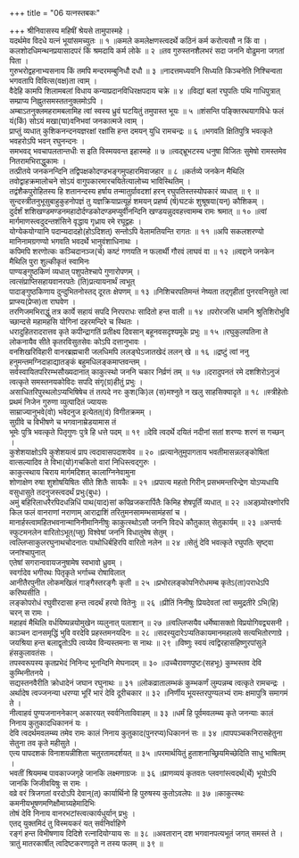 +++
title = "06 यत्नस्तबकः"

+++
श्रीनिवासस्य महिषीं श्रेयसे तामुपास्महे ।  
यदर्थमेव विदधे यत्नं भूयांसमच्युतः ॥ १ ॥कमले कमलेक्षणस्त्वदर्थे कठिनं कर्म करोत्यसौ न किं वा ।  
कलशोदधिमन्थनप्रयासादपरं किं श्रमदायि कर्म लोके ॥ २ ॥तव गुरुस्तनशैलभरं सदा जननि वोढुमना जगतां पिता ।  
गुरुभरोद्वहनाभ्यसनाय किं तमपि मन्दरमम्बुनिधौ दधौ ॥ ३ ॥नादत्तमध्यवनि सिध्यति किञ्चनेति निश्चिन्वता भगवतापि विवित्स(वक्ष)ता त्वाम् ।  
वैदेहि कामपि शिलामबलां विधाय कन्याप्रदानविधिरक्षपदाय चक्रे ॥ ४ ॥विद्यां बलां रघुपतिः पथि गाधिपुत्रात् सम्प्राप्य निह्नुतसमस्ततनुक्लमोऽपि ।  
अम्बाऽतनुक्लमहरामबलामिह त्वां स्वस्य ध्रुवं घटयितुं तमुपास्त भूयः ॥ ५ ॥शंसन्ति पङ्क्तिरथयागविधेः फलं यं(किं) सोऽयं मखा(घा)वनिभवां जनकात्मजे त्वाम् ।  
प्राप्तुं व्यधात् कुशिकनन्दनयज्ञरक्षां रक्षांसि हन्त दमयन् युधि रामचन्द्रः ॥ ६ ॥भगवति क्षितिपुत्रि भवत्कृते भवहरोऽपि भवन् रघुनन्दनः ।  
समभवद् भवचापलतान्तधीः स इति विस्मयवन्त इहास्महे ॥ ७ ॥त्वद्भ्रूभटस्य धनुषा विजितः सुमेषो रामस्तमेव नितरामभिराद्धुकामः ।  
तत्प्रीतये जनकनन्दिनि तद्विपक्षकोदण्डभङ्गमुपहारमिवाजहार ॥ ८ ॥कर्तव्ये जनकेन मैथिलि तवोद्वाहक्रमालोचने सोऽयं वागुपकारमारचयितेत्यालोच्य भाविस्थितिम् ।  
तद्वंशैकपुरोहितस्य हि शतानन्दस्य हर्षाय तन्मातुर्ग्रावदशां हरन् रघुपतिस्तस्योपकारं व्यधात् ॥ ९ ॥सुन्दस्त्रीतनुभूसुबाहुकुहनोपज्ञं तु यज्ञक्रियाप्रत्यूहं शमयन् प्रहर्ष्य (र्ष)घटकं शुश्रूषया(यन्) कौशिकम् ।  
दुर्दर्शं शशिखण्डमण्डनमहादोर्दण्डकोदण्डमप्युर्वीनन्दिनि खण्डयन्नुदवहत्त्वामम्ब रामः श्रमात् ॥ १० ॥त्वां मार्गमाणस्त्वदुदन्तशंसिने वृद्धाय गृध्राय रमे रघूद्वहः ।  
योग्येकयोग्यानि पदान्यदादहो(होऽदिशत्) सन्तोऽपि वेलामतियन्ति रागतः ॥ ११ ॥अपि सकलशरण्यो मानिनामग्रगण्यो भगवति भवदर्थे भानुवंशाधिनाथः ।  
कपिमपि शरणोत्कः कञ्चिदानञ्ज(र्च) कष्टं गणयति न फलार्थी गौरवं लाघवं वा ॥ १२ ॥त्वद्दाने जनकेन मैथिलि पुरा शुल्कीकृतं स्वामिनः  
पाण्यङ्गुष्ठकिणं व्यधात् पशुपतेश्चापे गुणारोपणम् ।  
त्वत्संप्राप्तिसहायवानरपतेः (ति)प्रत्यायनार्थं त्वभूत्  
पादाङ्गुष्ठकिणाय दुन्दुभितनोस्तद् दूरतः क्षेपणम् ॥ १३ ॥निशिचरपतिमन्तं नेष्यता तद्गृहीतां पुनरवनिसुते त्वां प्राप्स्य(प्रेप्स)ता राघवेण ।  
तरणिजमभिराद्धुं तत्र कार्ये सहायं सपदि निरपराधः सादितो हन्त वाली ॥ १४ ॥परोरजसि धामनि श्रुतिशिरोभुवि च्छान्दसे महामहसि योगिनां दहरमन्दिरे च स्थितः ।  
धरादुहितरादरात्तव कृते कपीन्द्रागतिं प्रतीक्ष्य दिवसान् बहूनवसदृश्यमूके प्रभुः ॥ १५ ॥रघुकुलपतिना ते लोकनायैव सीते कृतरविसुतसेवः कोऽपि दत्तानुभावः ।  
वनशिखरिविहारी वानरब्रह्मचारी जलधिमपि ललङ्घेऽजातखेदं ललन् खे ॥ १६ ॥द्रष्टुं त्वां ननु हनुमन्तमग्निदाहाद्यातङ्कं बहुमधिलङ्कमाप्तवन्तम् ।  
सर्वस्वायितपरिरम्भसौख्यदानात् काकुत्स्थो जननि चकार निर्व्रणं तम् ॥ १७ ॥दरादुपनतं रमे दशशिरोऽनुजं त्वत्कृते समस्तनयकोविदः सपदि संगृ(ग्र)हीतुं प्रभुः ।  
असाधितरिपुस्थलोऽप्यभिषिषेच तं तत्पदे नरः कुश(कि)ल (स)मश्नुते न खलु साहसिक्यादृते ॥ १८ ॥स्त्रीहेतोः प्रथमं निजेन गुरुणा व्युत्पादितं ज्यायसः  
साम्राज्यानुभवे(वो) भवेदनुज इत्येतत्(वं) विगीतक्रमम् ।  
सुग्रीवे च विभीषणे च भगवानाम्रेडयामास तं  
भूमेः पुत्रि भवत्कृते पितृगुणः पुत्रे हि धत्ते पदम् ॥ १९ ॥देवि त्वदर्थे दयितं नदीनां सतां शरण्यः शरणं स गच्छन् ।  
कुशेशयाक्षोऽपि कुशेशयत्वं प्राप त्वदावासपदाशयेव ॥ २० ॥प्रत्यानेतुमुपागताय भवतीमासन्नलङ्कोषितां  
वात्सल्यादिव ते विभा(यो)गचकितो वारां निधिस्त्वद्गुरुः ।  
काकुत्स्थाय चिराय मार्गमदिशत् कालाग्निनेवामुना  
शोणाक्षेण रुषा शुशोषयिषितः सीते शितैः सायकैः ॥ २१ ॥प्रपात्य महतो गिरीन् प्रसभमन्तरिन्द्रेण योऽप्यधायि वसुधासुते तदनुजस्त्वदर्थं प्रभुः(बुधः) ।  
अमुं बहिरिलाधरैरपिदधन्निधिं पाथ(याद)सां कपिव्रजकरार्पितैः किमिह शेषपूर्तिं व्यधात् ॥ २२ ॥अङ्घ्र्योरक्ष्णोरपि किल फलं वानराणां नराणाम् आराद्राशिं तरितुमनसामम्भसामंहसां च ।  
मानार्हस्त्वामहितभवनान्मानिनीमानिनीषुः काकुत्स्थोऽसौ जननि विदधे कौतुकात् सेतुकार्यम् ॥ २३ ॥अन्तर्यः स्फुटमनलेन वारितोऽभूत्(प्सु) विश्वेषां जननि विधातुमेष सेतुम् ।  
त्वल्लिप्साकुलरघुनाथचोदनातः पाथोधिर्बहिरपि वारितो नलेन ॥ २४ ॥सेतुं देवि भवत्कृते रघुपतिः सृष्ट्वा जनांश्चापुनात्  
एतेषां सगरान्ववायजनुषामेष स्वभावो ध्रुवम् ।  
स्वर्गादेव भगीरथः पितृकृते भर्गाच्च रोषाविलात्  
आनीतैरपुनीत लोकमखिलं गाङ्गैस्तरङ्गैः कृती ॥ २५ ॥प्रभोरलङ्कोपनिरोधमम्ब कृतेऽ(ता)पराधेऽपि करिष्यसीति ।  
लङ्कोपरोधं रघुवीरदासा हन्त त्वदर्थं हरयो वितेनुः ॥ २६ ॥प्रीतिं निनीषुः प्रियदेवतां त्वां समुद्रतीरे ऽभि(हि) चरन् स रामः ।  
महाहवं मैथिलि वर्धयिष्यन्नयोमुखेन व्यलुनात् पलाशान् ॥ २७ ॥त्वल्लिप्सयैव धर्मेष्वासक्तो विप्रयोगिवद्व्यसनी ।  
काञ्चन दानसमृद्धिं भुवि वरदेवि प्रहस्तमनयदिनः ॥ २८ ॥सदस्युदारेऽप्यतिकायमानमहालये सत्यभितोरणाग्रे ।  
जयश्रिया हन्त बलाद्वृतोऽपि त्वय्येव विन्यस्तमनाः स नाथः ॥ २९ ॥विष्णुः स्वयं त्वद्विरहासहिष्णुरपांसुले हंसकुलावतंसः ।  
तपस्वरूपस्य कृतप्रभेदं निनिन्द भूनन्दिनि मेघनादम् ॥ ३० ॥उच्चैरावणपुष्टः(सहभूः) कुम्भस्तव देवि कुम्भिनीतनये ।  
सद्यस्तनवैरीति क्रोधादेनं जघान रघुनाथः ॥ ३१ ॥लोकव्रातालम्भकं कुम्भकर्णं लुम्पन्नम्ब त्वत्कृते रामचन्द्रः ।  
अर्थादेष त्वज्जनन्या धरण्या भूरिं भारं देवि दूरीचकार ॥ ३२ ॥निर्णीय भूयस्तरपुण्यलभ्यं रामः क्षमापुत्रि समागमं ते ।  
नीत्वाहवं पुण्यजनाननेकान् अकारयत् स्वर्वनिताविवाहम् ॥ ३३ ॥धर्मं हि पूर्वमवलम्ब्य कृते जनन्याः कालं निनाय कुतुकादधिकाननं यः ।  
देवि त्वदर्थमवलम्ब्य तमेव रामः कालं निनाय कुतुकाद(पुनरप्य)धिकाननं सः ॥ ३४ ॥पापपञ्चकनिरासहेतुना सेतुना तव कृते महीसुते ।  
एत्य पापदशकं विनाशयन्नीशिता चतुरतामदर्शयत् ॥ ३५ ॥परमार्थयितुं हुताशनाच्छ्रियमिच्छेदिति साधु भाषितम् ।  
भवतीं श्रियमम्ब पावकाज्जगृहे जानकि लक्ष्मणाग्रजः ॥ ३६ ॥प्राणव्ययं कृतवतः प्लवगांस्त्वदर्थं(र्थे) भूयोऽपि जानकि जिजीवयिषुः स रामः ।  
वव्रे वरं त्रिजगतां वरदोऽपि देवान्(त्) कार्यार्थिनो हि पुरुषस्य कुतोऽवलेपः ॥ ३७ ॥काकुत्स्थः कमनीयभूषणमणिक्षौमाग्र्यहेमादिभिः  
तोषं देवि निनाय वानरभटांस्त्वत्कार्यधुर्यान् प्रभुः ।  
एतद् युक्तमिदं तु विस्मयकरं यत् सर्वनिर्वाहिणे  
रङ्गं हन्त विभीषणाय दिदिशे रत्नादियोग्याय सः ॥ ३८ ॥अवतारान् दश भगवानपत्यभूतं जगत् समस्तं ते ।  
त्रातुं मातरकार्षीत् त्वदिष्टकरणादृते न तस्य फलम् ॥ ३९ ॥
